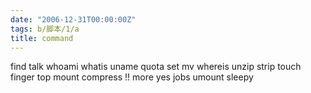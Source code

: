 ```yaml
---
date: "2006-12-31T00:00:00Z"
tags: b/脚本/1/a
title: command
---
```


find 
talk 
whoami 
whatis 
uname 
quota 
set 
mv 
whereis 
unzip 
strip 
touch 
finger 
top 
mount 
compress 
!! 
more 
yes 
jobs 
umount 
sleepy 

